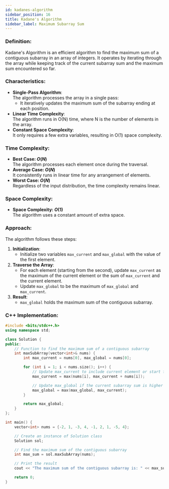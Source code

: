 ```yaml
---
id: kadanes-algorithm
sidebar_position: 16
title: Kadane's Algorithm
sidebar_label: Maximum Subarray Sum
---
```


### Definition:

Kadane's Algorithm is an efficient algorithm to find the maximum sum of a contiguous subarray in an array of integers. It operates by iterating through the array while keeping track of the current subarray sum and the maximum sum encountered so far.

### Characteristics:

- **Single-Pass Algorithm**:  
  The algorithm processes the array in a single pass:
  - It iteratively updates the maximum sum of the subarray ending at each position.
- **Linear Time Complexity**:  
  The algorithm runs in O(N) time, where N is the number of elements in the array.
- **Constant Space Complexity**:  
  It only requires a few extra variables, resulting in O(1) space complexity.

### Time Complexity:

- **Best Case: $O(N)$**  
  The algorithm processes each element once during the traversal.
- **Average Case: $O(N)$**  
  It consistently runs in linear time for any arrangement of elements.
- **Worst Case: $O(N)$**  
  Regardless of the input distribution, the time complexity remains linear.

### Space Complexity:

- **Space Complexity: $O(1)$**  
  The algorithm uses a constant amount of extra space.

### Approach:

The algorithm follows these steps:

1. **Initialization**:
   - Initialize two variables `max_current` and `max_global` with the value of the first element.
2. **Traverse the Array**:
   - For each element (starting from the second), update `max_current` as the maximum of the current element or the sum of `max_current` and the current element.
   - Update `max_global` to be the maximum of `max_global` and `max_current`.
3. **Result**:
   - `max_global` holds the maximum sum of the contiguous subarray.

### C++ Implementation:

```cpp
#include <bits/stdc++.h>
using namespace std;

class Solution {
public:
    // Function to find the maximum sum of a contiguous subarray
    int maxSubArray(vector<int>& nums) {
        int max_current = nums[0], max_global = nums[0];

        for (int i = 1; i < nums.size(); i++) {
            // Update max_current to include current element or start fresh from current element
            max_current = max(nums[i], max_current + nums[i]);

            // Update max_global if the current subarray sum is higher
            max_global = max(max_global, max_current);
        }

        return max_global;
    }
};

int main() {
    vector<int> nums = {-2, 1, -3, 4, -1, 2, 1, -5, 4};

    // Create an instance of Solution class
    Solution sol;

    // Find the maximum sum of the contiguous subarray
    int max_sum = sol.maxSubArray(nums);

    // Print the result
    cout << "The maximum sum of the contiguous subarray is: " << max_sum << endl;

    return 0;
}
```
